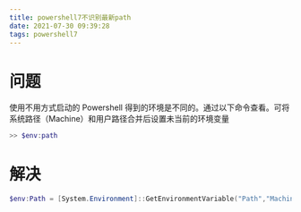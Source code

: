 ```yaml
---
title: powershell7不识别最新path
date: 2021-07-30 09:39:28
tags: powershell7 
---
```


# 问题

使用不用方式启动的 Powershell 得到的环境是不同的。通过以下命令查看。可将系统路径（Machine）和用户路径合并后设置未当前的环境变量

```powershell
>> $env:path
```
<!--more-->

# 解决

```powershell
$env:Path = [System.Environment]::GetEnvironmentVariable("Path","Machine") + ";" + [System.Environment]::Get
```

